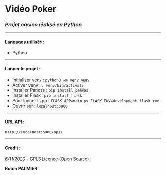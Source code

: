 # Vidéo Poker
### *Projet casino réalisé en Python*

---
#### Langages utilisés :
* Python

---
#### Lancer le projet : &nbsp;
- Initialiser venv : ``python3 -m venv venv``
- Activer venv : ``. venv/bin/activate``
- Installer Pandas : ``pip install pandas``
- Installer Flask : ``pip install flask``
- Pour lancer l'app : ``FLASK_APP=main.py FLASK_ENV=development flask run``
- Ouvrir sur : ``localhost:5000``

---
#### URL API : &nbsp;
``http://localhost:5000/api/``

---
#### Credit :
*6/11/2020* - GPL3 Licence (Open Source)

**Robin PALMIER** 
&nbsp;